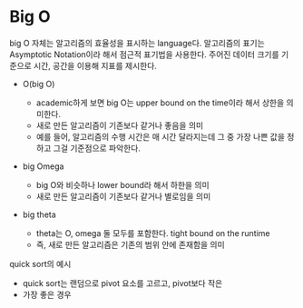 # Big O

big O 자체는 알고리즘의 효율성을 표시하는 language다.
알고리즘의 표기는 Asymptotic Notation이라 해서 점근적 표기법을 사용한다.
주어진 데이터 크기를 기준으로 시간, 공간을 이용해 지표를 제시한다.

- O(big O)

  - academic하게 보면 big O는 upper bound on the time이라 해서 상한을 의미한다.
  - 새로 만든 알고리즘이 기존보다 같거나 좋음을 의미
  - 예를 들어, 알고리즘의 수행 시간은 매 시간 달라지는데 그 중 가장 나쁜 값을 정하고 그걸 기준점으로 파악한다.

- big Omega

  - big O와 비슷하나 lower bound라 해서 하한을 의미
  - 새로 만든 알고리즘이 기존보다 같거나 별로임을 의미

- big theta
  - theta는 O, omega 둘 모두를 포함한다. tight bound on the runtime
  - 즉, 새로 만든 알고리즘은 기존의 범위 안에 존재함을 의미

quick sort의 예시

- quick sort는 랜덤으로 pivot 요소를 고르고, pivot보다 작은
- 가장 좋은 경우
